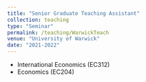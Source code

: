 ```yaml
---
title: "Senior Graduate Teaching Assistant"
collection: teaching
type: "Seminar"
permalink: /teaching/WarwickTeach
venue: "University of Warwick"
date: "2021-2022"
---
```


- International Economics (EC312)
- Economics (EC204)
